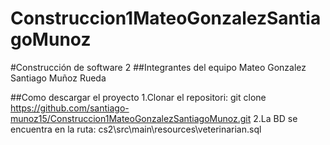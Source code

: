 # Construccion1MateoGonzalezSantiagoMunoz
#Construcción de software 2 ##Integrantes del equipo 
Mateo Gonzalez
Santiago Muñoz Rueda

##Como descargar el proyecto
1.Clonar el repositori: git clone https://github.com/santiago-munoz15/Construccion1MateoGonzalezSantiagoMunoz.git
2.La BD se encuentra en la ruta: cs2\src\main\resources\veterinarian.sql
